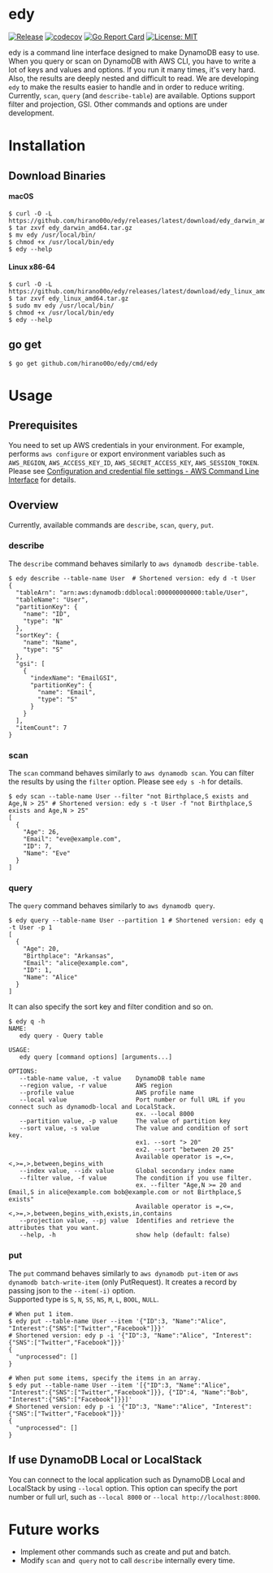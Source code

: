 # edy

[![Release](https://github.com/hirano00o/edy/actions/workflows/release.yml/badge.svg)](https://github.com/hirano00o/edy/actions/workflows/release.yml)
[![codecov](https://codecov.io/gh/hirano00o/edy/branch/master/graph/badge.svg?token=VYSBN9XRON)](https://codecov.io/gh/hirano00o/edy)
[![Go Report Card](https://goreportcard.com/badge/github.com/hirano00o/edy)](https://goreportcard.com/report/github.com/hirano00o/edy)
[![License: MIT](https://img.shields.io/badge/License-MIT-yellow.svg)](https://opensource.org/licenses/MIT)

edy is a command line interface designed to make DynamoDB easy to use.
When you query or scan on DynamoDB with AWS CLI, you have to write a lot of keys and values and options.
If you run it many times, it's very hard. Also, the results are deeply nested and difficult to read.
We are developing `edy` to make the results easier to handle and in order to reduce writing.
Currently, `scan`, `query` (and `describe-table`) are available. Options support filter and projection, GSI.
Other commands and options are under development.

# Installation
## Download Binaries

#### macOS

```shell
$ curl -O -L https://github.com/hirano00o/edy/releases/latest/download/edy_darwin_amd64.tar.gz
$ tar zxvf edy_darwin_amd64.tar.gz
$ mv edy /usr/local/bin/
$ chmod +x /usr/local/bin/edy
$ edy --help
```

#### Linux x86-64

```shell
$ curl -O -L https://github.com/hirano00o/edy/releases/latest/download/edy_linux_amd64.tar.gz
$ tar zxvf edy_linux_amd64.tar.gz
$ sudo mv edy /usr/local/bin/
$ chmod +x /usr/local/bin/edy
$ edy --help
```

## go get

```shell
$ go get github.com/hirano00o/edy/cmd/edy
```

# Usage
## Prerequisites

You need to set up AWS credentials in your environment. For example, performs `aws configure` or export environment variables such as `AWS_REGION`, `AWS_ACCESS_KEY_ID`, `AWS_SECRET_ACCESS_KEY`, `AWS_SESSION_TOKEN`.
Please see [Configuration and credential file settings - AWS Command Line Interface](https://docs.aws.amazon.com/cli/latest/userguide/cli-configure-files.html) for details.

## Overview

Currently, available commands are `describe`, `scan`, `query`, `put`.

### describe

The `describe` command behaves similarly to `aws dynamodb describe-table`.

```console
$ edy describe --table-name User  # Shortened version: edy d -t User
{
  "tableArn": "arn:aws:dynamodb:ddblocal:000000000000:table/User",
  "tableName": "User",
  "partitionKey": {
    "name": "ID",
    "type": "N"
  },
  "sortKey": {
    "name": "Name",
    "type": "S"
  },
  "gsi": [
    {
      "indexName": "EmailGSI",
      "partitionKey": {
        "name": "Email",
        "type": "S"
      }
    }
  ],
  "itemCount": 7
}
```

### scan

The `scan` command behaves similarly to `aws dynamodb scan`.  You can filter the results by using the `filter` option. Please see `edy s -h` for details.

```console
$ edy scan --table-name User --filter "not Birthplace,S exists and Age,N > 25" # Shortened version: edy s -t User -f "not Birthplace,S exists and Age,N > 25"
[
  {
    "Age": 26,
    "Email": "eve@example.com",
    "ID": 7,
    "Name": "Eve"
  }
]
```

### query

The `query` command behaves similarly to `aws dynamodb query`.

```console
$ edy query --table-name User --partition 1 # Shortened version: edy q -t User -p 1
[
  {
    "Age": 20,
    "Birthplace": "Arkansas",
    "Email": "alice@example.com",
    "ID": 1,
    "Name": "Alice"
  }
]
```

It can also specify the sort key and filter condition and so on.

```console
$ edy q -h
NAME:
   edy query - Query table

USAGE:
   edy query [command options] [arguments...]

OPTIONS:
   --table-name value, -t value    DynamoDB table name
   --region value, -r value        AWS region
   --profile value                 AWS profile name
   --local value                   Port number or full URL if you connect such as dynamodb-local and LocalStack.
                                   ex. --local 8000
   --partition value, -p value     The value of partition key
   --sort value, -s value          The value and condition of sort key.
                                   ex1. --sort "> 20"
                                   ex2. --sort "between 20 25"
                                   Available operator is =,<=,<,>=,>,between,begins_with
   --index value, --idx value      Global secondary index name
   --filter value, -f value        The condition if you use filter.
                                   ex. --filter "Age,N >= 20 and Email,S in alice@example.com bob@example.com or not Birthplace,S exists"
                                   Available operator is =,<=,<,>=,>,between,begins_with,exists,in,contains
   --projection value, --pj value  Identifies and retrieve the attributes that you want.
   --help, -h                      show help (default: false)
```

### put

The `put` command behaves similarly to `aws dynamodb put-item` or `aws dynamodb batch-write-item` (only PutRequest).
It creates a record by passing json to the `--item(-i)` option.  
Supported type is `S`, `N`, `SS`, `NS`, `M`, `L`, `BOOL`, `NULL`.

```console
# When put 1 item.
$ edy put --table-name User --item '{"ID":3, "Name":"Alice", "Interest":{"SNS":["Twitter","Facebook"]}}'
# Shortened version: edy p -i '{"ID":3, "Name":"Alice", "Interest":{"SNS":["Twitter","Facebook"]}}'
{
  "unprocessed": []
}

# When put some items, specify the items in an array.
$ edy put --table-name User --item '[{"ID":3, "Name":"Alice", "Interest":{"SNS":["Twitter","Facebook"]}}, {"ID":4, "Name":"Bob", "Interest":{"SNS":["Facebook"]}}]'
# Shortened version: edy p -i '{"ID":3, "Name":"Alice", "Interest":{"SNS":["Twitter","Facebook"]}}'
{
  "unprocessed": []
}
```

## If use DynamoDB Local or LocalStack

You can connect to the local application such as DynamoDB Local and LocalStack by using `--local` option.
This option can specify the port number or full url, such as `--local 8000` or `--local http://localhost:8000`.

# Future works

* Implement other commands such as create and put and batch.
* Modify `scan` and` query` not to call `describe` internally every time.
